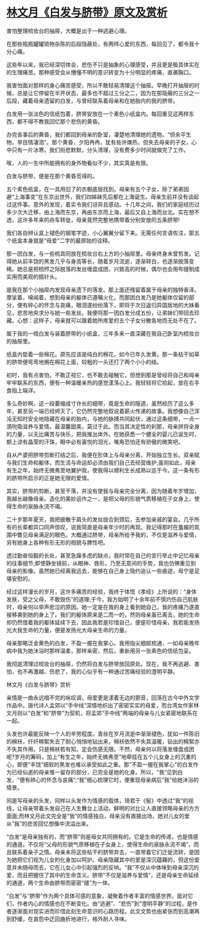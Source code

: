 # [林文月《白发与脐带》原文及赏析](https://www.vrrw.net/wx/8730.html)

害怕整理梳妆台的抽屉，大概是出于一种逃避心理。

在那些瓶瓶罐罐琐物杂陈的后段隐蔽处，有两样心爱的东西，每回见了，都令我十分心痛。

这些年以来，我已经深切体会，悲伤不只是抽象的心理感受，并且更是极具体实在的生理痛苦。那种感受会从懵懂不明的意识转变为十分明显的疼痛，直袭胸口。

我害怕面对那样的身心痛苦感受，所以不敢轻易清理这个抽屉。早晚打开抽屉的时候，总是让它停留在半开状态，最多也不超过三分之二，因为在那隐蔽的三分之一后段，藏着母亲遗留的白发，与曾经联系着母亲和在她胎内的我的脐带。

白发用一张淡色的信纸包着，脐带安放在一个素色小纸盒内。每回重见这两样东西，都不得不教我回忆那个悲伤的黄昏。



办完丧事后的黄昏，我们都回到母亲的卧室，凄楚地清理她的遗物。“但余平生物，举目情凄洏”。那个黄昏，夕阳冉冉，犹有些许燠热，但失去母亲的子女，心中只有一片冰寒。我们衔悲默默，分头清理，没有费多少时间就做完了工作。

唉，人的一生中所能拥有的身外物看似不少，其实真是有限。

白发与脐带，便是在那个黄昏觅得的。

五个素色纸盒，在一具用旧了的衣橱底层找到。母亲有五个子女，除了弟弟因避“上海事变”在东京出世外，我们四姊妹先后都在上海诞生。母亲生前并没有谈起过这件事。意外的发现，着实令我们讶异且感动。十几年之间，我们的家庭经历过多少次大迁移，由上海而东京，再由东京而上海，最后又自上海而台北。实在想不透，这许多年来的舟车转徙，母亲竟然完整地携带着分别安放的五条脐带!

我们各自辨认盒上褪色的钢笔字迹，小心翼翼分留下来。无需任何言语佐注，那五个纸盒本身就是“母爱”二字的最原始的诠释。

那一团白发，与一些梳具同放在梳妆台右上方的小抽屉里。母亲终身未曾剪发。记得她从前丰饶的黑发几乎与身高等长，随着岁月流逝，逐渐转白，也逐渐脱落变稀。她总是把梳栉之际脱落的发丝缠盘成团，兴致高的时候，偶尔也会用布缝制成实用而美观的插针头。

是我在那个小抽屉内发现母亲遗下的落发。那上面还残留着属于母亲的独特香泽。摩挲着，嗅闻着，想到母亲的躯体已遵嘱火化，而那团白发乃是她躯体仅留的部分，便有碎心的怀念与哀痛，眼泪遂纷纷落下。即将于次日返归异国居地的大妹看见，悲苦地央求分与她一些发丝。我便将那一团白发分成五份，让弟妹们带回去珍藏。心想：这样子，母亲就可以跟着她所疼爱的五个子女分散各地而无处不在了。

属于我的一绺白发与装着脐带的小纸盒，三年多来一直深藏在我自己卧室内梳妆台的抽屉里。

纸盒内垫着一些棉花。原先应该是纯白的棉花，如今已年久发黄。那一条枯干如草的脐带便弯弯地搁在棉花上面，较粗的一头还打了两个小小的结。

初时，我有点害怕，不敢正视它，也不敢去碰触它，但想到那是曾经将自己和母亲牢牢联系的东西，便有一种温暖亲热的感觉漾荡心上。我轻轻将它拾起，放在右手食指上端详。

多么奇妙啊，这一段萎缩成寸许长的细带，竟是生命的隧道，虽然经历了这么多年，甚至另一端已经烬灭了，它仍然完整地叙说着薪火传递的故事。我想像自己浑沌无知时安全地隐藏在母亲的胎内，与她的脉搏共同起伏，通过这条细带，一点一滴吮吸滋养与爱情。最温馨甜美，莫过于此。而当其决定性的刹那，母亲拼将全身的力量，以无比痛苦与快乐，把我推出体外。在她获悉一个健全的婴儿已诞生时，额上谅有晶莹的汗珠，眼中必有喜悦的泪光，嘴角恐怕还有骄傲的微笑吧。

自从产婆把脐带剪断打结之后，我便在形体上与母亲分离，开始独立生长。双亲赋与我们生命和躯体，而生活与命运却必须由我们自己去经营维护;虽则如此，母亲有生之年，始终无微弗至地翼护我，使我得以顺利生长成熟以迄于今。这一条有形的脐带所启示的正是她无限的爱情。

其实，脐带的剪断，甚至干落，并没有使我与母亲完全分离，因为随着年岁增加，我越长越像母亲。造化的美妙运作之一，是把父母的形貌气质移植在子女身上，使得生命的泉脉永流不竭。

二十岁那年夏天，我把披散于肩头的发丝拢合到颈后，去参加亲戚的宴会。几乎所有的长辈都异口同声惊叹，说我简直是母亲年少时的再现。我记得那时在羞赧的氛围中瞥见母亲满足的眼色。大概通过脐带，母亲所给予我的，不仅是滋养与爱情，另有她身上各种有形无形的相貌与脾性吧。

透过勤奋恒毅的长处，甚至急躁多虑的缺点，我时常在自己的言行举止中记忆母亲的往事细节;即使静坐镜前，从眼神、唇形，乃至无意间的手势，我也仿佛重见到母亲的影像。虽然她已经离我远去，能够在自己身上隐约追认一些痕迹，毋宁是足堪安慰的。

经过这样漫长的岁月，这许多痛苦的经验，我终于体悟《孝经》上所说的：“身体发肤，受之父母，不敢毁伤”的道理;于今，我方始明了十余年前不慎灼伤自己肌肤时，母亲何以举声悲泣的原因。她一定是在我的身上看到她自己，我的疼痛乃遂直接移袭到她的身上了。我们的躯体原来是二而一的，然则母亲虽已离去，她的生命却仍然借着我的躯体延续下去，因此我若是珍惜自己，便是珍惜母亲，我若能发扬光大我生命的力量，便是发扬光大母亲生命的力量。

母亲那略泛金黄色的白发，不盈一握在我掌心。我用指尖细腻梳通，一如母亲晚年病中我为她沐浴时那样温柔，那样亲密，然后，重新用另一张素色的信纸包妥。

我彻底清理过梳妆台的抽屉，仍然将白发与脐带放回原处。现在，我不再逃避、害怕，也不再激越、伤悲了，我的心似乎有一种通过苦痛经验的澄明平静。

林文月《白发与脐带》赏析

亲情是一曲永远唱不完的咏叹调，母爱更是漾着无边的颤音，回荡在古今中外文学作品中。唐代诗人孟郊以“手中线”深情地织出了密密实实的母爱，而台湾女作家林文月则以“白发”和“脐带”为契机，将孟郊“手中线”两端的母亲与儿女紧密地联系在一起。

头发也许最能反映一个人的辛劳程度。青丝在岁月流逝中渐渐褪色，犹如一件陈旧的棉袄，纤纤棉絮失去了耐心悄悄地钻出来，棉袄依然不失其温暖，钻出的棉絮亦不失其作用，只是棉袄若有知，定会伤感无限。不然，母亲何以将落发缠盘成团呢?岁月的筹码，加上“有生之年，始终无微弗至”地牵挂在五个儿女身上的沉重的心，即便“丰饶”细软的黑发也难以承受如此之重。那“不盈一握在我掌心”的白发作为已经仙逝的母亲惟一留存的部分，已完全是她的化身。所以，“我”见到白发，“便有碎心的怀念与哀痛”;“我”细心梳理它时，便重现母亲病后“我”给她沐浴的情景。

同是写母亲的头发，同样以头发作为情感的载体，琦君于《髻》中透过“我”的视线，让母亲带着头发自己在人生舞台上活动，鲜明的对比让人直接领略母亲的方方面面;而林文月此文完全是“我”的情感独白，母亲没有直接出场，她对儿女的爱从“我”的悲苦回忆想像中流溢出来。

“白发”是母亲独有的，而“脐带”则是母女共同拥有的。它是生命的传递，也是情感的通道。不仅将“父母的形貌气质移植在子女身上，使得生命的泉脉永流不竭”，而且联系着亲子之情。母亲未将这些枯干的脐带弃去，一直带着它们迁徙流转，是因为她把它们视为儿女的化身加以呵护。母亲隐藏其中的爱是深沉蕴藉的，但这份爱意并未随母而去，它在儿女心中引起强烈的反响。“我”不仅从中体味到母亲深沉的爱，而且把握住了其中的生命含义。脐带“不仅是滋养与爱情”，还是母亲生命延续的通道，两个生命由脐带而密密“缝”为一体。

“白发”与“脐带”作为两个具体可感的意象，凝聚着作者丰富的情感世界。面对它们，作者内心的情感也在不断变化。由“逃避”、“悲伤”到“澄明平静”的过程，是作者逐渐面对现实进而珍惜此刻生命意识的心路历程。此文文势也由紧张而到高潮再到舒缓，在哀怨中迂回曲折地进行，格外耐人寻味。

